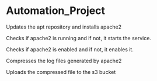 # Automation_Project
Updates the apt repository and installs apache2

Checks if apache2 is running and if not, it starts the service.

Checks if apache2 is enabled and if not, it enables it.

Compresses the log files generated by apache2

Uploads the compressed file to the s3 bucket
